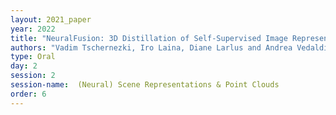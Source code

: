 ```yaml
---
layout: 2021_paper
year: 2022
title: "NeuralFusion: 3D Distillation of Self-Supervised Image Representations for Segmenting Objects in Egocentric Videos"
authors: "Vadim Tschernezki, Iro Laina, Diane Larlus and Andrea Vedaldi"
type: Oral
day: 2
session: 2
session-name:  (Neural) Scene Representations & Point Clouds
order: 6
---
```

